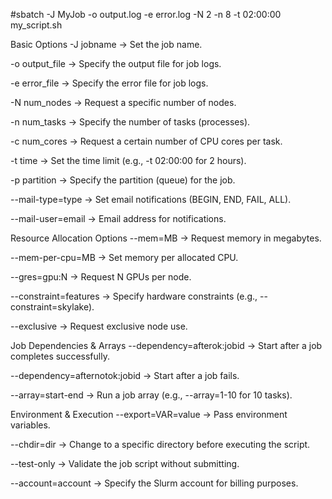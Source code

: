 #sbatch -J MyJob -o output.log -e error.log -N 2 -n 8 -t 02:00:00 my_script.sh

Basic Options
-J jobname → Set the job name.

-o output_file → Specify the output file for job logs.

-e error_file → Specify the error file for job logs.

-N num_nodes → Request a specific number of nodes.

-n num_tasks → Specify the number of tasks (processes).

-c num_cores → Request a certain number of CPU cores per task.

-t time → Set the time limit (e.g., -t 02:00:00 for 2 hours).

-p partition → Specify the partition (queue) for the job.

--mail-type=type → Set email notifications (BEGIN, END, FAIL, ALL).

--mail-user=email → Email address for notifications.

Resource Allocation Options
--mem=MB → Request memory in megabytes.

--mem-per-cpu=MB → Set memory per allocated CPU.

--gres=gpu:N → Request N GPUs per node.

--constraint=features → Specify hardware constraints (e.g., --constraint=skylake).

--exclusive → Request exclusive node use.

Job Dependencies & Arrays
--dependency=afterok:jobid → Start after a job completes successfully.

--dependency=afternotok:jobid → Start after a job fails.

--array=start-end → Run a job array (e.g., --array=1-10 for 10 tasks).

Environment & Execution
--export=VAR=value → Pass environment variables.

--chdir=dir → Change to a specific directory before executing the script.

--test-only → Validate the job script without submitting.

--account=account → Specify the Slurm account for billing purposes.
